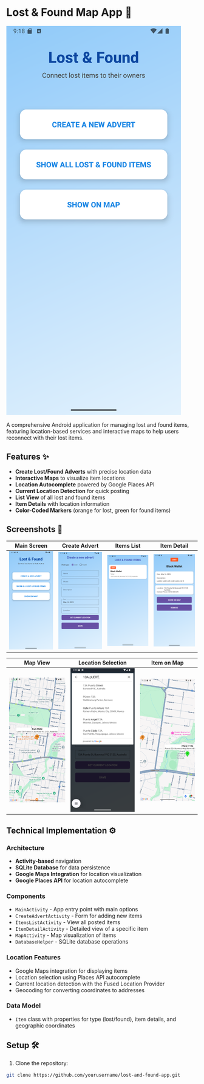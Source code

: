 # Lost & Found Map App 📱

![App Screenshot](Home-Screen.png)

A comprehensive Android application for managing lost and found items, featuring location-based services and interactive maps to help users reconnect with their lost items.

## Features ✨

- **Create Lost/Found Adverts** with precise location data
- **Interactive Maps** to visualize item locations
- **Location Autocomplete** powered by Google Places API
- **Current Location Detection** for quick posting
- **List View** of all lost and found items
- **Item Details** with location information
- **Color-Coded Markers** (orange for lost, green for found items)

## Screenshots 📸

| Main Screen | Create Advert | Items List | Item Detail |
|-------------|---------------|------------|-------------|
| ![Main](Home-Screen.png) | ![Create](create-new-advert.png) | ![List](lost-and-found-items.png) | ![Detail](item_details.png) |

| Map View | Location Selection | Item on Map |
|----------|-------------------|-------------|
| ![Map](item-on-map.png) | ![Location](Autofill-map.png) | ![Item Map](show-all-lostandfounditems-onmap.png) |

## Technical Implementation ⚙️

### Architecture
- **Activity-based** navigation
- **SQLite Database** for data persistence
- **Google Maps Integration** for location visualization
- **Google Places API** for location autocomplete

### Components
- `MainActivity` - App entry point with main options
- `CreateAdvertActivity` - Form for adding new items
- `ItemsListActivity` - View all posted items
- `ItemDetailActivity` - Detailed view of a specific item
- `MapActivity` - Map visualization of items
- `DatabaseHelper` - SQLite database operations

### Location Features
- Google Maps integration for displaying items
- Location selection using Places API autocomplete
- Current location detection with the Fused Location Provider
- Geocoding for converting coordinates to addresses

### Data Model
- `Item` class with properties for type (lost/found), item details, and geographic coordinates

## Setup 🛠️

1. Clone the repository:
  ```bash
  git clone https://github.com/yourusername/lost-and-found-app.git
